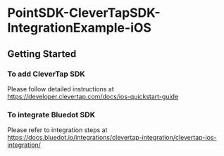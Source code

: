# PointSDK-CleverTapSDK-IntegrationExample-iOS

## Getting Started

### To add CleverTap SDK
Please follow detailed instructions at https://developer.clevertap.com/docs/ios-quickstart-guide

### To integrate Bluedot SDK
Please refer to integration steps at https://docs.bluedot.io/integrations/clevertap-integration/clevertap-ios-integration/